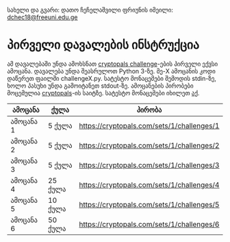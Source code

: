 სახელი და გვარი: დათო ჩეჩელაშვილი
ფრიუნის იმეილი: dchec18@freeuni.edu.ge

# პირველი დავალების ინსტრუქცია

ამ დავალებაში უნდა ამოხსნათ [cryptopals challenge](https://cryptopals.com/sets/1)-ების პირველი ექვსი ამოცანა. 
დავალება უნდა შეასრულოთ Python 3-ზე. 
მე-X ამოცანის კოდი დაწერეთ ფაილში challengeX.py.
სატესტო მონაცემები შემოდის stdin-ზე, ხოლო პასუხი უნდა გამოიტანეთ stdout-ზე. 
ამოცანების პირობები მოცემულია [cryptopals](https://cryptopals.com/sets/1)-ის საიტზე. 
სატესტო მონაცემები იხილეთ [აქ](tests).


| ამოცანა | ქულა | პირობა |
|-----------|----|--------|
| ამოცანა 1 | 5 ქულა  | https://cryptopals.com/sets/1/challenges/1 |
| ამოცანა 2 | 5 ქულა  | https://cryptopals.com/sets/1/challenges/2 |
| ამოცანა 3 | 5 ქულა  | https://cryptopals.com/sets/1/challenges/3 |
| ამოცანა 4 | 25 ქულა | https://cryptopals.com/sets/1/challenges/4 |
| ამოცანა 5 | 10 ქულა | https://cryptopals.com/sets/1/challenges/5 |
| ამოცანა 6 | 50 ქულა | https://cryptopals.com/sets/1/challenges/6 |



<!-- ### ამოცანა 1 
(5 ქულა)

პირობა: https://cryptopals.com/sets/1/challenges/1  

Input: base64 სტრინგი.  
Output: hex სტრინგი.  

#### მაგალითი  
Input: `49276d206b696c6c696e6720796f757220627261696e206c696b65206120706f69736f6e6f7573206d757368726f6f6d`  
Output: `SSdtIGtpbGxpbmcgeW91ciBicmFpbiBsaWtlIGEgcG9pc29ub3VzIG11c2hyb29t`

### ამოცანა 2 (5 ქულა)

პირობა: https://cryptopals.com/sets/1/challenges/2  

Input: ორი ხაზი, თითოზე ერთი hex სტრინგი.  
Output: hex სტრინგი.  

#### მაგალითი  
Input:  
`1c0111001f010100061a024b53535009181c`  
`686974207468652062756c6c277320657965`  
Output: `746865206b696420646f6e277420706c6179`

### ამოცანა 3 (5 ქულა)

პირობა: https://cryptopals.com/sets/1/challenges/3  

Input: hex სტრინგი.  
Output: სტრინგი.  

#### მაგალითი
Input: `1b37373331363f78151b7f2b783431333d78397828372d363c78373e783a393b3736`  
Output: `Cooking MC's like a pound of bacon`
  

### ამოცანა 4 (25 ქულა)

პირობა: https://cryptopals.com/sets/1/challenges/4  

Input:  პირველ ხაზზე წერია რიცხვი N, შემდეგ N ხაზი თითოზე ერთი hex სტრინგით.    
Output: სტრინგი.  

#### მაგალითი  

Input: [ეს ტექსტი](problem4-input.txt).  
Ouput: `Now that the party is jumping`

### ამოცანა 5 (10 ქულა)

პირობა: https://cryptopals.com/sets/1/challenges/5  

Input: პირველ ხაზზე სტრინგი - გასაღები, მეორეზე სტრინგი - ტექსტი.   
Output: სტრინგი.  

#### მაგალითი

Input:  
`ICE`  
`Burning 'em, if you ain't quick and nimble, I go crazy when I hear a cymbal`  
Output: `0b3637272a2b2e63622c2e69692a23693a2a3c6324202d623d63343c2a26226324272765272a282b2f2065630c69242a69203728393c69342d2c2d6500632d2c22376922652a3a282b2229`

### ამოცანა 6 (50 ქულა)

პირობა: https://cryptopals.com/sets/1/challenges/6  

Input: hex სტრინგი.  
Output: სტრინგი.  

#### მაგალითი  
Input: [ეს სტრინგი](problem6-input.txt).  
Output: [ეს სტრინგი](problem6-output.txt).   -->
